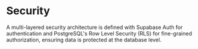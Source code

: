 # Security

A multi-layered security architecture is defined with Supabase Auth for authentication and PostgreSQL's Row Level Security (RLS) for fine-grained authorization, ensuring data is protected at the database level.
